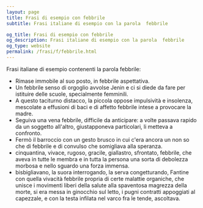 ```yaml
---
layout: page
title: Frasi di esempio con febbrile 
subtitle: Frasi italiane di esempio con la parola  febbrile

og_title: Frasi di esempio con febbrile 
og_description: Frasi italiane di esempio con la parola  febbrile
og_type: website
permalink: /frasi/f/febbrile.html
---
```


Frasi italiane di esempio contenenti la parola febbrile:


- Rimase immobile al suo posto, in febbrile aspettativa.
- Un febbrile senso di orgoglio avvolse Jenin e ci si diede da fare per istituire delle scuole, specialmente femminili.
- A questo taciturno distacco, la piccola oppose impulsività e insolenza, mescolate a effusioni di baci e di affetto febbrile intese a provocare la madre.
- Seguiva una vena febbrile, difficile da anticipare: a volte passava rapido da un soggetto all'altro, giustapponeva particolari, li metteva a confronto.
- Fermò il barroccio con un gesto brusco in cui c'era ancora un non so che di febbrile e di convulso che somigliava alla speranza.
- cinquantina, vivace, rugoso, gracile, giallastro, sfrontato, febbrile, che aveva in tutte le membra e in tutta la persona una sorta di debolezza morbosa e nello sguardo una forza immensa.
- bisbigliavano, la suora interrogando, la serva congetturando, Fantine con quella vivacità febbrile propria di certe malattie organiche, che unisce i movimenti liberi della salute alla spaventosa magrezza della morte, si era messa in ginocchio sul letto, i pugni contratti appoggiati al capezzale, e con la testa infilata nel varco fra le tende, ascoltava.
